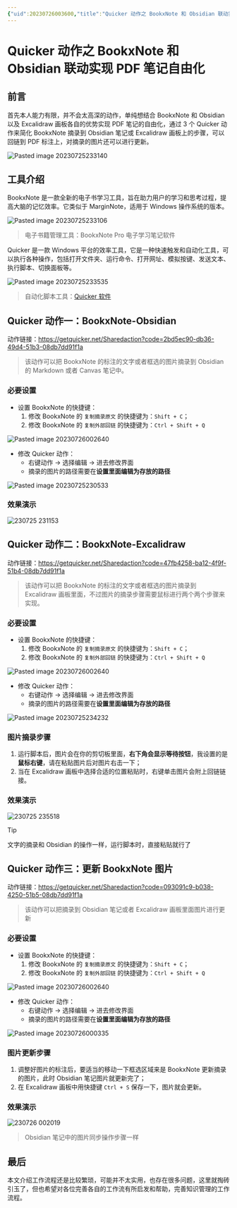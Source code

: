 ```yaml
---
{"uid":20230726003600,"title":"Quicker 动作之 BookxNote 和 Obsidian 联动实现 PDF 笔记自由化","tags":[],"description":null,"author":"熊猫别熬夜","type":"other","draft":false,"editable":false,"modified":20230729213610,"dg-publish":true,"permalink":"/lake-of-knowledge/03//quicker/quicker-bookx-note-obsidian/","dgPassFrontmatter":true}
---
```



# Quicker 动作之 BookxNote 和 Obsidian 联动实现 PDF 笔记自由化

## 前言

首先本人能力有限，并不会太高深的动作，单纯想结合 BookxNote 和 Obsidian 以及 Excalidraw 画板各自的优势实现 PDF 笔记的自由化，通过 3 个 Quicker 动作来简化 BookxNote 摘录到 Obsidian 笔记或 Excalidraw 画板上的步骤，可以回链到 PDF 标注上，对摘录的图片还可以进行更新。

![Pasted image 20230725233140](https://cdn.pkmer.cn/images/202307292128073.png!pkmer)

## 工具介绍

BookxNote 是一款全新的电子书学习工具，旨在助力用户的学习和思考过程，提高大脑的记忆效率。它类似于 MarginNote，适用于 Windows 操作系统的版本。

![Pasted image 20230725233106](https://cdn.pkmer.cn/images/202307292128386.png!pkmer)

> 电子书籍管理工具：BookxNote Pro 电子学习笔记软件

Quicker 是一款 Windows 平台的效率工具，它是一种快速触发和自动化工具，可以执行各种操作，包括打开文件夹、运行命令、打开网址、模拟按键、发送文本、执行脚本、切换面板等。

![Pasted image 20230725233535](https://cdn.pkmer.cn/images/202307292129018.png!pkmer)

> 自动化脚本工具：[Quicker 软件](https://getquicker.net/)

## Quicker 动作一：BookxNote-Obsidian

动作链接：<https://getquicker.net/Sharedaction?code=2bd5ec90-db36-49d4-51b3-08db7dd91f1a>

> 该动作可以把 BookxNote 的标注的文字或者框选的图片摘录到 Obsidian 的 Markdown 或者 Canvas 笔记中。

### 必要设置

- 设置 BookxNote 的快捷键：
  1. 修改 BookxNote 的 `复制摘录原文` 的快捷键为：`Shift + C`；
  2. 修改 BookxNote 的 `复制外部回链` 的快捷键为：`Ctrl + Shift + Q`

![Pasted image 20230726002640](https://cdn.pkmer.cn/images/202307292129704.png!pkmer)

- 修改 Quicker 动作：
  - 右键动作 -> 选择编辑 -> 进去修改界面
  - 摘录的图片的路径需要在**设置里面编辑为存放的路径**

![Pasted image 20230725230533](https://cdn.pkmer.cn/images/202307292129878.png!pkmer)

### 效果演示

![230725 231153](https://cdn.pkmer.cn/images/202307292129662.gif)

## Quicker 动作二：BookxNote-Excalidraw

动作链接：<https://getquicker.net/Sharedaction?code=47fb4258-ba12-4f9f-51b4-08db7dd91f1a>

> 该动作可以把 BookxNote 的标注的文字或者框选的图片摘录到 Excalidraw 画板里面，不过图片的摘录步骤需要鼠标进行两个两个步骤来实现。

### 必要设置

- 设置 BookxNote 的快捷键：
  1. 修改 BookxNote 的 `复制摘录原文` 的快捷键为：`Shift + C`；
  2. 修改 BookxNote 的 `复制外部回链` 的快捷键为：`Ctrl + Shift + Q`

![Pasted image 20230726002640](https://cdn.pkmer.cn/images/202307292129704.png!pkmer)

- 修改 Quicker 动作：
  - 右键动作 -> 选择编辑 -> 进去修改界面
  - 摘录的图片的路径需要在**设置里面编辑为存放的路径**

![Pasted image 20230725234232](https://cdn.pkmer.cn/images/202307292130644.png!pkmer)

### 图片摘录步骤

1. 运行脚本后，图片会在你的剪切板里面，**右下角会显示等待按钮**，我设置的是**鼠标右键**，请在粘贴图片后对图片右击一下；
2. 当在 Excalidraw 画板中选择合适的位置粘贴时，右键单击图片会附上回链链接。

### 效果演示

![230725 235518](https://cdn.pkmer.cn/images/202307292130637.gif)

> [!tip]
> 文字的摘录和 Obsidian 的操作一样，运行脚本时，直接粘贴就行了

## Quicker 动作三：更新 BookxNote 图片

动作链接：<https://getquicker.net/Sharedaction?code=093091c9-b038-4250-51b5-08db7dd91f1a>

> 该动作可以把摘录到 Obsidian 笔记或者 Excalidraw 画板里面图片进行更新

### 必要设置

- 设置 BookxNote 的快捷键：
  1. 修改 BookxNote 的 `复制摘录原文` 的快捷键为：`Shift + C`；
  2. 修改 BookxNote 的 `复制外部回链` 的快捷键为：`Ctrl + Shift + Q`

![Pasted image 20230726002640](https://cdn.pkmer.cn/images/202307292129704.png!pkmer)

- 修改 Quicker 动作：
  - 右键动作 -> 选择编辑 -> 进去修改界面
  - 摘录的图片的路径需要在**设置里面编辑为存放的路径**

![Pasted image 20230726000335](https://cdn.pkmer.cn/images/202307292130652.png!pkmer)

### 图片更新步骤

1. 调整好图片的标注后，要适当的移动一下框选区域来是 BookxNote 更新摘录的图片，此时 Obsidian 笔记图片就更新完了；
2. 在 Excalidraw 画板中用快捷键 `Ctrl + S` 保存一下，图片就会更新。

### 效果演示

![230726 002019](https://cdn.pkmer.cn/images/202307292130461.gif)

> Obsidian 笔记中的图片同步操作步骤一样

## 最后

本文介绍工作流程还是比较繁琐，可能并不太实用，也存在很多问题，这里就掏砖引玉了，但也希望对各位完善各自的工作流有所启发和帮助，完善知识管理的工作流程。
